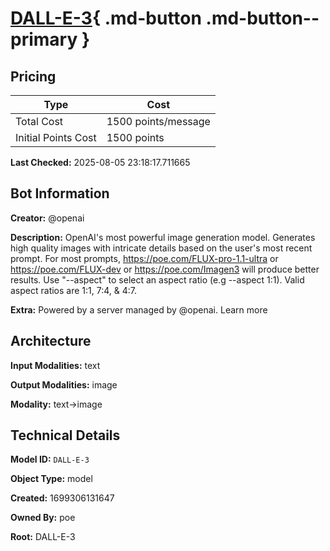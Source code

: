 # [DALL-E-3](https://poe.com/DALL-E-3){ .md-button .md-button--primary }

## Pricing

| Type | Cost |
|------|------|
| Total Cost | 1500 points/message |
| Initial Points Cost | 1500 points |

**Last Checked:** 2025-08-05 23:18:17.711665


## Bot Information

**Creator:** @openai

**Description:** OpenAI's most powerful image generation model. Generates high quality images with intricate details based on the user's most recent prompt. For most prompts, https://poe.com/FLUX-pro-1.1-ultra or https://poe.com/FLUX-dev or https://poe.com/Imagen3 will produce better results. Use "--aspect" to select an aspect ratio (e.g --aspect 1:1). Valid aspect ratios are 1:1, 7:4, & 4:7.

**Extra:** Powered by a server managed by @openai. Learn more


## Architecture

**Input Modalities:** text

**Output Modalities:** image

**Modality:** text->image


## Technical Details

**Model ID:** `DALL-E-3`

**Object Type:** model

**Created:** 1699306131647

**Owned By:** poe

**Root:** DALL-E-3
